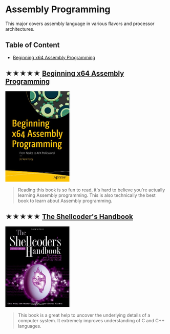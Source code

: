 # Assembly Programming

This major covers assembly language in various flavors
and processor architectures.

## Table of Content

* [Beginning x64 Assembly Programming](#-beginning-x64-assembly-programming)

## ★★★★★ [Beginning x64 Assembly Programming](books/9781484250761.md)
[<img alt="9781484250761" src="covers/9781484250761.jpg" width="200"/>](books/9781484250761.md)

> Reading this book is so fun to read, it's hard to believe you're actually
> learning Assembly programming.
> This is also technically the best book to learn about Assembly programming.

## ★★★★★ [The Shellcoder's Handbook](books/9780470080238.md)
[<img alt="9780470080238" src="covers/9780470080238.jpg" width="200"/>](books/9780470080238.md)

> This book is a great help to uncover the underlying details of a computer system.
> It extremely improves understanding of C and C++ languages.
